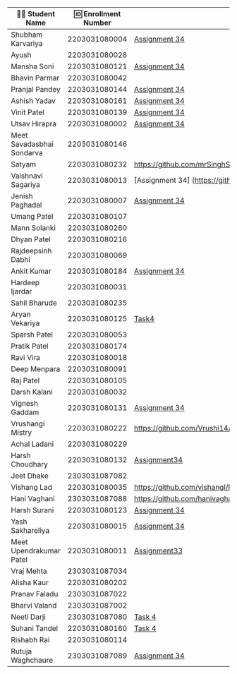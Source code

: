 | 👩‍🎓 Student Name               | 🆔 Enrollment Number | Assignment 34 URL | ReactJS Assignments Repo |
|--------------------------------|----------------------|-------------------|-------------|
| Shubham Karvariya              | 2203031080004        |[Assignment 34](https://github.com/5hubhm/ReactJSTasks/tree/main/Task%204)| [GitHub](https://github.com/5hubhm/ReactJSTasks)
| Ayush                          | 2203031080028        |                   |             |
| Mansha Soni                    | 2203031080121        |  [Assignment 34](https://github.com/mansha-6/ReactJS/tree/main/task4/Assignment4)                 |     [Github](https://github.com/mansha-6/ReactJS)        |
| Bhavin Parmar                  | 2203031080042        |                   |             |
| Pranjal Pandey                 | 2203031080144        |[Assignment 34](https://github.com/Pranjallpandey1504/React_Assignments/tree/main/Task4)                   | [GitHUb](https://github.com/Pranjallpandey1504/React_Assignments)             |
| Ashish Yadav                   | 2203031080161        |[Assignment 34](https://github.com/AshishIT611/ReactJS/tree/main/Task%204)                   |[GitHub](https://github.com/AshishIT611/ReactJS)             |
| Vinit Patel                    | 2203031080139        |  [Assignment 34](https://github.com/Vinitpatel28/React/tree/main/Task4)|[GotHub](https://github.com/Vinitpatel28/React) |
| Utsav Hirapra                  | 2203031080002        | [Assignment 34](https://github.com/utsav1213/ReactAssignments/tree/main/Task%204)                  | [GitHub](https://github.com/utsav1213/ReactAssignments)            |
| Meet Savadasbhai Sondarva      | 2203031080146        |                   |             |
| Satyam                         | 2203031080232        |https://github.com/mrSinghSatyam/ReactJS/tree/main/Task-4|https://github.com/mrSinghSatyam/ReactJS/tree/main|
| Vaishnavi Sagariya             | 2203031080013        |  [Assignment 34] (https://github.com/sagariyavaishnavi/React_project/tree/main/Task4) |   [GitHUb] (https://github.com/sagariyavaishnavi/React_project) |
| Jenish Paghadal                | 2203031080007        |  [Assignment 34](https://github.com/ItsJESH/ReactAssignment/tree/main/Task4)                 | [GitHUb](https://github.com/ItsJESH/ReactAssignment/)            |
| Umang Patel                    | 2203031080107        |                   |             |
| Mann Solanki                   | 2203031080260        |                   |             |
| Dhyan Patel                    | 2203031080216        |                   |             |
| Rajdeepsinh Dabhi              | 2203031080069        |                   |             |
| Ankit Kumar                    | 2203031080184        |[Assignment 34](https://github.com/Ankiitsuthar/ReactJS/tree/main/Task4/Assignment4)                   |[GitHub](https://github.com/Ankiitsuthar/ReactJS)             |
| Hardeep Ijardar                | 2203031080031        |                   |             |
| Sahil Bharude                  | 2203031080235        |                   |             |
| Aryan Vekariya                 | 2203031080125        |[Task4](https://github.com/aaryanvekariya/React/blob/main/Task4/src/App.jsx)|[Github](https://github.com/aaryanvekariya/React)            |
| Sparsh Patel                   | 2203031080053        |                   |             |
| Pratik Patel                   | 2203031080174        |                   |             |
| Ravi Vira                      | 2203031080018        |                   |             |
| Deep Menpara                   | 2203031080091        |                   |             |
| Raj Patel                      | 2203031080105        |                   |             |
| Darsh Kalani                   | 2203031080032        |                   |             |
| Vignesh Gaddam                 | 2203031080131        | [Assignment 34](https://github.com/mrvigneshgaddam/React-Assignment/tree/main/Assignment-4)                  |   [GitHub](https://github.com/mrvigneshgaddam/React-Assignment)          |
| Vrushangi Mistry               | 2203031080222        |https://github.com/Vrushi14/ReactJS/tree/main/assignment1|https://github.com/Vrushi14/ReactJS|
| Achal Ladani                   | 2203031080229        |                   |             |
| Harsh Choudhary                | 2203031080132        |[Assignment34](https://github.com/mrHarshchoudhary/ReactAssignment/tree/main/Assignment4)                   |[Github](https://github.com/mrHarshchoudhary/ReactAssignment)             |
| Jeet Dhake                     | 2303031087082        |                   |             |
| Vishang Lad                    | 2203031080035        |https://github.com/vishangl/React_Assignments/tree/main/Assignment%204|https://github.com/vishangl/React_Assignments|
| Hani Vaghani                   | 2303031087088        |https://github.com/hanivaghani/ReactJSAssignment/blob/main/task4/assignment4/src/App.jsx|https://github.com/hanivaghani/ReactJSAssignment/tree/main|
| Harsh Surani                   | 2203031080123        |[Assignment 34](https://github.com/suraniharsh/ReactJSTasks/commit/a2c150eacded07fbc054407de27b1a80f0fff02c)                   | [GitHub](https://github.com/suraniharsh/ReactJSTasks)            |
| Yash Sakhareliya               | 2203031080015        |[Assignment 34](https://github.com/YashSakhareliya/ReactWdfAssignments/tree/main/Task4)| [Github](https://github.com/YashSakhareliya/ReactWdfAssignments)            |
| Meet Upendrakumar Patel        | 2203031080011        |[Assignment33](https://github.com/MeetPatel54/ReactWDF_Assignments/blob/main/Task4/src/App.jsx) |[github](https://github.com/MeetPatel54/ReactWDF_Assignments.git) |
| Vraj Mehta                     | 2303031087034        |                   |             |
| Alisha Kaur                    | 2203031080202        |                   |             |
| Pranav Faladu                  | 2303031087022        |                   |             |
| Bharvi Valand                  | 2303031087002        |                   |             |
| Neeti Darji                    | 2303031087080        |[Task 4](https://github.com/Neetidarji/React_Assignment/blob/main/task4/assignment4/src/App.jsx)|[Github](https://github.com/Neetidarji/React_Assignment)|
| Suhani Tandel                  | 2203031080160        |[Task 4](https://github.com/SuhaniTandel/React/tree/main/Task4) | [Github](https://github.com/SuhaniTandel/React)             |
| Rishabh Rai                    | 2203031080114        |                   |             |
| Rutuja Waghchaure              | 2303031087089        |[Assignment 34](https://github.com/rutujawaghchaure/ReactAssignment/tree/main/Task34)|[GitHub](https://github.com/rutujawaghchaure/ReactAssignment)|

